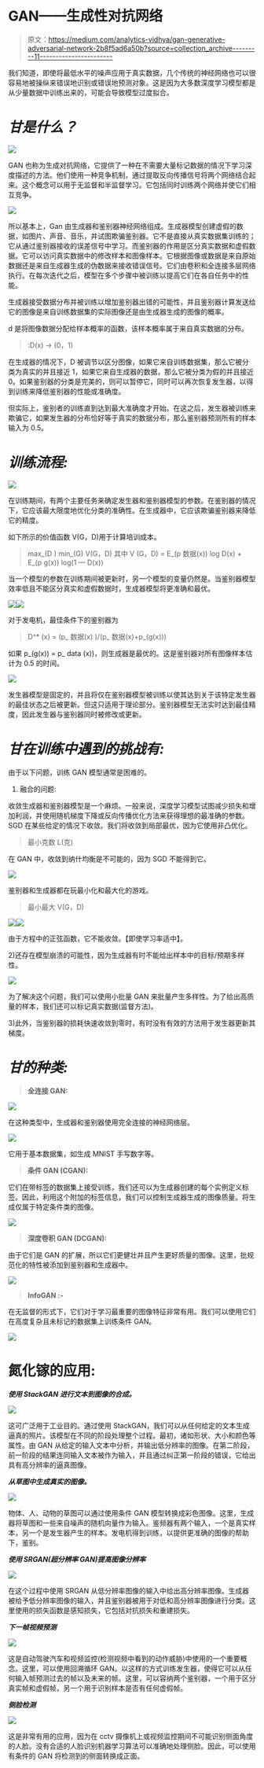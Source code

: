 # GAN——生成性对抗网络

> 原文：<https://medium.com/analytics-vidhya/gan-generative-adversarial-network-2b8f5ad6a50b?source=collection_archive---------11----------------------->

我们知道，即使将最低水平的噪声应用于真实数据，几个传统的神经网络也可以很容易地被操纵来错误地识别或错误地预测对象。这是因为大多数深度学习模型都是从少量数据中训练出来的，可能会导致模型过度拟合。

# ***甘是什么？***

![](img/8cb523240c169e2406b2e0b2f868be64.png)

GAN 也称为生成对抗网络，它提供了一种在不需要大量标记数据的情况下学习深度描述的方法。他们使用一种竞争机制，通过提取反向传播信号将两个网络结合起来。这个概念可以用于无监督和半监督学习。它包括同时训练两个网络并使它们相互竞争。

![](img/7d3606c909f93c41c7ddc39f411a978f.png)

所以基本上，Gan 由生成器和鉴别器神经网络组成。生成器模型创建虚假的数据，如图片、声音、音乐，并试图欺骗鉴别器。它不是直接从真实数据集训练的；它从通过鉴别器接收的误差信号中学习。而鉴别器的作用是区分真实数据和虚假数据。它可以访问真实数据中的修改样本和图像样本。它根据图像或数据是来自原始数据还是来自生成器生成的伪数据来接收错误信号。它们由卷积和全连接多层网络执行。在每次迭代之后，模型在多个步骤中被训练以提高它们在各自任务中的性能。

生成器接受数据分布并被训练以增加鉴别器出错的可能性，并且鉴别器计算发送给它的图像是来自训练数据集的实际图像还是由生成器生成的图像的概率。

d 是将图像数据分配给样本概率的函数，该样本概率属于来自真实数据的分布。

> :D(x) → (0，1)

在生成器的情况下，D 被调节以区分图像，如果它来自训练数据集，那么它被分类为真实的并且接近 1，如果它来自生成器的数据，那么它被分类为假的并且接近 0。如果鉴别器的分类是完美的，则可以暂停它，同时可以再次恢复发生器，以得到训练来降低鉴别器的性能或准确度。

但实际上，鉴别者的训练直到达到最大准确度才开始。在这之后，发生器被训练来欺骗它，如果发生器的分布恰好等于真实的数据分布，那么鉴别器预测所有的样本输入为 0.5。

# ***训练流程:***

![](img/4eea8e1798791bab91ae825ccdfb8082.png)

在训练期间，有两个主要任务来确定发生器和鉴别器模型的参数。在鉴别器的情况下，它应该最大限度地优化分类的准确性。在生成器中，它应该欺骗鉴别器来降低它的精度。

如下所示的价值函数 V(G，D)用于计算培训成本。

> max_(D ) min_(G) V(G，D)
> 其中
> V (G，D) = E_(p 数据(x)) log D(x) + E_(p g(x)) log(1 — D(x))

当一个模型的参数在训练期间被更新时，另一个模型的变量仍然是。当鉴别器模型效率低且不能区分真实和虚假数据时，生成器模型将更准确和最优。

![](img/8ad6b6836b6ee41f28192c54b6b238da.png)![](img/e93323ca661003341a8e61436127aa25.png)

对于发电机，最佳条件下的鉴别器为

> D^* (x) = (p_ 数据(x) )/(p_ 数据(x)+p_(g(x)))

如果 p_(g(x)) = p_ data (x))，则生成器是最优的。这是鉴别器对所有图像样本估计为 0.5 的时间。

![](img/6992bd606db1302c39b89f9f33f4f640.png)

发生器模型是固定的，并且将仅在鉴别器模型被训练以使其达到关于该特定发生器的最佳状态之后被更新。但这只适用于理论部分。鉴别器模型无法实时达到最佳精度，因此发生器与鉴别器同时被修改或更新。

# ***甘在训练中遇到的挑战有:***

由于以下问题，训练 GAN 模型通常是困难的。

1.  融合的问题:

收敛生成器和鉴别器模型是一个麻烦。一般来说，深度学习模型试图减少损失和增加利润，并使用随机梯度下降或反向传播优化方法来获得理想的最准确的参数。SGD 在某些给定的情况下收敛。我们将收敛到局部最优，因为它使用非凸优化。

> 最小克数 L(克)

在 GAN 中，收敛到纳什均衡是不可能的，因为 SGD 不能得到它。

![](img/267cc2f2f5bb4a3fd22ee707e2054676.png)

鉴别器和生成器都在玩最小化和最大化的游戏。

> 最小最大 V(G，D)

![](img/823d49d6bfc38ed8b91b4cd62d7fda13.png)![](img/9665020bab340e83b1cee4277c111396.png)

由于方程中的正弦函数，它不能收敛。【即使学习率适中】。

2)还存在模型崩溃的可能性，因为生成器有时不能给出样本中的目标/预期多样性。

![](img/af645764711918029580f9c33e014efc.png)

为了解决这个问题，我们可以使用小批量 GAN 来批量产生多样性。为了给出高质量的样本，我们还可以标记真实数据(监督方法)。

3)此外，当鉴别器的损耗快速收敛到零时，有时没有有效的方法用于发生器更新其梯度。

# ***甘的种类:***

> **全连接 GAN:**

![](img/a11f12a483fa67c1b25cbfa90e54c757.png)

在这种类型中，生成器和鉴别器使用完全连接的神经网络层。

![](img/3c00bc556884e2feff4adddb1fe0207c.png)

它用于基本数据集，如生成 MNIST 手写数字等。

> **条件 GAN (CGAN):**

它们在带标签的数据集上接受训练，我们还可以为生成器创建的每个实例定义标签。因此，利用这个附加的标签信息，我们可以控制生成器生成的图像质量。将生成仅属于特定条件类的图像。

![](img/e68e48aef6ea7de6708adc72c1f6ee22.png)

> **深度卷积 GAN (DCGAN):**

由于它们是 GAN 的扩展，所以它们更健壮并且产生更好质量的图像。这里，批规范化的特性被添加到鉴别器和生成器中。

![](img/3630d0f7c8b50f976f312ca987157bb8.png)

> **InfoGAN :-**

在无监督的形式下，它们对于学习最重要的图像特征非常有用。我们可以使用它们在高度复杂且未标记的数据集上训练条件 GAN。

![](img/47811f3d5a6a407fe538bb9f6dc8fc8f.png)

# **氮化镓的应用:**

***使用 StackGAN 进行文本到图像的合成。***

![](img/194733f1d9aeda5f9fcb477bd4f4d0ba.png)

这可广泛用于工业目的。通过使用 StackGAN，我们可以从任何给定的文本生成逼真的照片。该模型在不同的阶段处理整个过程。最初，诸如形状、大小和颜色等属性。由 GAN 从给定的输入文本中分析，并输出低分辨率的图像。在第二阶段，前一阶段的结果连同输入文本被作为输入，并且通过纠正第一阶段的错误，它给出具有高分辨率的逼真图像。

***从草图中生成真实的图像。***

![](img/37af1c82e7422ab7b1bdb7809e506c9a.png)

物体、人、动物的草图可以通过使用条件 GAN 模型转换成彩色图像。这里，生成器将草图和一些来自噪声的随机向量作为输入。鉴频器有两个输入，一个是真实样本，另一个是发生器产生的样本。发电机得到训练，以提供更准确的图像的帮助下，鉴别。

***使用 SRGAN(超分辨率 GAN)提高图像分辨率***

![](img/d038790fd77b7dda1898b93d099f6517.png)

在这个过程中使用 SRGAN 从低分辨率图像的输入中给出高分辨率图像。生成器被给予低分辨率图像的输入，并且鉴别器被用于对低和高分辨率图像进行分类。这里使用的损失函数是感知损失，它包括对抗损失和重建损失。

***下一帧视频预测***

![](img/e0dff556aef5583fdb182eae8a3dc8e0.png)

这是自动驾驶汽车和视频监控(检测视频中看到的动作威胁)中使用的一个重要概念。这里，可以使用回溯循环 GAN。以这样的方式训练发生器，使得它可以从任何输入帧预测过去的帧以及未来的帧。这里，可以容纳两个鉴别器，一个用于区分真实帧和虚假帧，另一个用于识别样本是否有任何虚假帧。

***侧脸检测***

![](img/ea05e8e34d7eefb1ce3b7bad93f28e69.png)

这是非常有用的应用，因为在 cctv 摄像机上或视频监控期间不可能识别侧面角度的人脸。没有合适的人脸识别机器学习算法可以准确地处理侧脸。因此，可以使用有条件的 GAN 将检测到的侧面转换成正面。